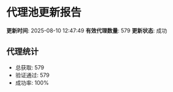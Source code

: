# 代理池更新报告

**更新时间**: 2025-08-10 12:47:49
**有效代理数量**: 579
**更新状态**:  成功

## 代理统计
- 总获取: 579
- 验证通过: 579
- 成功率: 100%
